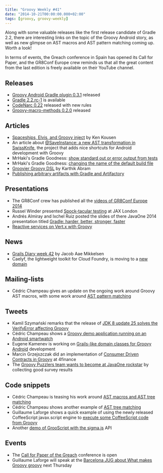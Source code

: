 ```yaml
---
title: "Groovy Weekly #41"
date: "2014-10-21T00:00:00.000+02:00"
tags: [groovy, groovy-weekly]
---
```


Along with some valuable releases like the first release candidate of Gradle 2.2, there are interesting links on the topic of the Groovy Android story, as well as new glimpse on AST macros and AST pattern matching coming up. Worth a look!

In terms of events, the Greach conference in Spain has opened its Call for Paper, and the GR8Conf Europe crew reminds us that all the great content from the last edition is freely available on their YouTube channel.

## Releases

*   [Groovy Android Gradle plugin 0.3.1](https://twitter.com/cedricchampeau/status/524123611766878209) released
*   [Gradle 2.2.rc-1](http://forums.gradle.org/gradle/topics/gradle-2-2-rc-1-is-now-available-for-testing) is available
*   [CodeNarc 0.22](http://groovy.329449.n5.nabble.com/ANN-Announcing-CodeNarc-0-22-td5721472.html) released with new rules
*   [Groovy-macro-methods 0.2.0](https://twitter.com/bsideup/status/522682180204376065) released
    
## Articles

*   [Spaceships, Elvis, and Groovy inject](http://kousenit.wordpress.com/2014/10/14/spaceships-elvis-and-groovy-inject/) by Ken Kousen
*   An article about [@SaveInstance: a new AST transformation in SwissKnife](http://www.dexa-dev.com/groovy-saveinstance-on-swissknife/), the project that adds nice shortcuts for Android development with Groovy
*   MrHaki's Gradle Goodness: [show standard out or error output from tests](http://mrhaki.blogspot.fr/2014/10/gradle-goodness-show-standard-out-or.html)
*   MrHaki's Gradle Goodness: [changing the name of the default build file](http://mrhaki.blogspot.fr/2014/10/gradle-goodness-changing-name-of.html)
*   [Groovier Groovy DSL](http://www.eclecticlogic.com/2014/09/26/groovy-dsl-executor/) by Karthik Abram
*   [Publishing arbitrary artifacts with Gradle and Artifactory](http://devops.judes.co.il/post/100396130279/artifactory-gradle-publishing-arbitrary-artifact)

## Presentations

*   The GR8Conf crew has published all the [videos of GR8Conf Europe 2014](https://www.youtube.com/playlist?list=PLwxhnQ2Qv3xuE4JEKBpyE2AbbM_7G0EN1)
*   Russel Winder presented [Spock-tacular testing](https://speakerdeck.com/russelwinder/spocktacular-testing) at JAX London
*   Andrés Almiray and Ixchel Ruiz posted the slides of there JavaOne 2014 presentation titled [Gradle: harder, better, stronger, faster](http://fr.slideshare.net/aalmiray/javaone-gradle)
*   [Reactive services on Vert.x with Groovy](http://fr.slideshare.net/gfrison/lean-reactiveserviceswithvertx)
    
## News

*   [Grails Diary week 42](http://grydeske.net/news/show/66) by Jacob Aae Mikkelsen
*   Caelyf, the lightweight toolkit for Cloud Foundry, is moving to a [new domain](http://caelyf.net/)

## Mailing-lists

*   Cédric Champeau gives an update on the ongoing work around Groovy AST macros, with some work around [AST pattern matching](http://groovy.329449.n5.nabble.com/State-of-the-macros-td5721429.html#a5721475)

## Tweets

*   Kamil Szymański remarks that the release of [JDK 8 update 25 solves the VerifyError affecting Groovy](https://twitter.com/kszdev/status/522662104344854529)
*   Cédric Champeau shows a [Groovy demo application running on an Android smartwatch](https://twitter.com/cedricchampeau/status/523934124898521090)
*   Eugene Kamenev is working on [Grails-like domain classes for Groovy Android](https://twitter.com/eugenekamenev/status/523486523472109569) development
*   Marcin Grzejszczak did an implementation of [Consumer Driven Contracts in Groovy](https://twitter.com/MGrzejszczak/status/523420864612925441) at 4finance
*   The [Groovy Puzzlers team wants to become at JavaOne rockstar](https://twitter.com/groovypuzzlers/status/524533757857267712) by collecting good survey results

## Code snippets

*   Cédric Champeau is teasing his work around [AST macros and AST tree matching](https://twitter.com/cedricchampeau/status/523116956275064833)
*   Cédric Champeau shows another example of [AST tree matching](https://gist.github.com/melix/c02227081dd60f5cedaa)
*   Guillaume Laforge shows a quick example of using the newly released CoffeeScript javax.script engine to [execute some CoffeeScript code from Groovy](https://gist.github.com/glaforge/f7ddece9d4e0ff2afe82)
*   Another [demo of GrooScript with the sigma.js](https://twitter.com/grooscript/status/523856523492335617) API
    
## Events

*   The [Call for Paper of the Greach](https://twitter.com/greachconf/status/524122916871368705) conference is open
*   Guillaume Laforge will speak at the [Barcelona JUG about What makes Groovy groovy](https://twitter.com/BarcelonaJUG/status/523919077036015617) next Thursday